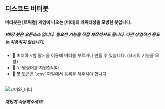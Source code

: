<h2>디스코드 버터봇</h2>
<h4>버터봇은 [트릭컬] 게임에 나오는 [버터]의 캐릭터성을 모방한 봇입니다.</h4>
<h5>
  ❗해당 봇은 오픈소스 입니다. 필요한 기능을 직접 제작하셔도 됩니다. 다만 상업적인 용도는 허용하지 않습니다.
</h5>
<ul>
  <li>📩 버터야 <할 말> 을 이용해 버터를 부르거나 만들 수 있습니다. (크시의 기능을 모방)</li>
  <li>📎 '/' 명령어를 지원합니다.</li>
  <li>🔐 봇 토큰은 '.env' 파일에서 등록을 해주셔야 합니다.</li>
</ul>
<br>
<img alt="코미와_버터" src="https://cdn.discordapp.com/attachments/1184054321927700481/1192165133179441324/881dbe6fbc7c5d6cf903eb228d1b272f2a53deb0d5a55d6e52ac5829469a2b40.png?ex=65a8154d&is=6595a04d&hm=452b711a84953b79eaf7f98e5e7c944513517913ac198ce81fcc3b85cc0ae063&" style="max-width: 30%; height: auto;"></img>
<h5>
  재밌게 사용해주세요!
</h5>
